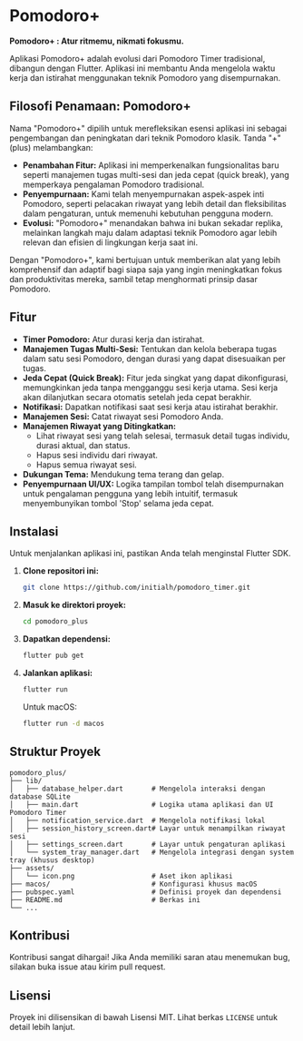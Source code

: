 # Pomodoro+

**Pomodoro+ : Atur ritmemu, nikmati fokusmu.**

Aplikasi Pomodoro+ adalah evolusi dari Pomodoro Timer tradisional, dibangun dengan Flutter. Aplikasi ini membantu Anda mengelola waktu kerja dan istirahat menggunakan teknik Pomodoro yang disempurnakan.

## Filosofi Penamaan: Pomodoro+

Nama "Pomodoro+" dipilih untuk merefleksikan esensi aplikasi ini sebagai pengembangan dan peningkatan dari teknik Pomodoro klasik. Tanda "+" (plus) melambangkan:

*   **Penambahan Fitur:** Aplikasi ini memperkenalkan fungsionalitas baru seperti manajemen tugas multi-sesi dan jeda cepat (quick break), yang memperkaya pengalaman Pomodoro tradisional.
*   **Penyempurnaan:** Kami telah menyempurnakan aspek-aspek inti Pomodoro, seperti pelacakan riwayat yang lebih detail dan fleksibilitas dalam pengaturan, untuk memenuhi kebutuhan pengguna modern.
*   **Evolusi:** "Pomodoro+" menandakan bahwa ini bukan sekadar replika, melainkan langkah maju dalam adaptasi teknik Pomodoro agar lebih relevan dan efisien di lingkungan kerja saat ini.

Dengan "Pomodoro+", kami bertujuan untuk memberikan alat yang lebih komprehensif dan adaptif bagi siapa saja yang ingin meningkatkan fokus dan produktivitas mereka, sambil tetap menghormati prinsip dasar Pomodoro.

## Fitur

*   **Timer Pomodoro:** Atur durasi kerja dan istirahat.
*   **Manajemen Tugas Multi-Sesi:** Tentukan dan kelola beberapa tugas dalam satu sesi Pomodoro, dengan durasi yang dapat disesuaikan per tugas.
*   **Jeda Cepat (Quick Break):** Fitur jeda singkat yang dapat dikonfigurasi, memungkinkan jeda tanpa mengganggu sesi kerja utama. Sesi kerja akan dilanjutkan secara otomatis setelah jeda cepat berakhir.
*   **Notifikasi:** Dapatkan notifikasi saat sesi kerja atau istirahat berakhir.
*   **Manajemen Sesi:** Catat riwayat sesi Pomodoro Anda.
*   **Manajemen Riwayat yang Ditingkatkan:**
    *   Lihat riwayat sesi yang telah selesai, termasuk detail tugas individu, durasi aktual, dan status.
    *   Hapus sesi individu dari riwayat.
    *   Hapus semua riwayat sesi.
*   **Dukungan Tema:** Mendukung tema terang dan gelap.
*   **Penyempurnaan UI/UX:** Logika tampilan tombol telah disempurnakan untuk pengalaman pengguna yang lebih intuitif, termasuk menyembunyikan tombol 'Stop' selama jeda cepat.

## Instalasi

Untuk menjalankan aplikasi ini, pastikan Anda telah menginstal Flutter SDK.

1.  **Clone repositori ini:**
    ```bash
    git clone https://github.com/initialh/pomodoro_timer.git
    ```
2.  **Masuk ke direktori proyek:**
    ```bash
    cd pomodoro_plus
    ```
3.  **Dapatkan dependensi:**
    ```bash
    flutter pub get
    ```
4.  **Jalankan aplikasi:**
    ```bash
    flutter run
    ```
    Untuk macOS:
    ```bash
    flutter run -d macos
    ```

## Struktur Proyek

```
pomodoro_plus/
├── lib/
│   ├── database_helper.dart       # Mengelola interaksi dengan database SQLite
│   ├── main.dart                  # Logika utama aplikasi dan UI Pomodoro Timer
│   ├── notification_service.dart  # Mengelola notifikasi lokal
│   ├── session_history_screen.dart# Layar untuk menampilkan riwayat sesi
│   ├── settings_screen.dart       # Layar untuk pengaturan aplikasi
│   └── system_tray_manager.dart   # Mengelola integrasi dengan system tray (khusus desktop)
├── assets/
│   └── icon.png                   # Aset ikon aplikasi
├── macos/                         # Konfigurasi khusus macOS
├── pubspec.yaml                   # Definisi proyek dan dependensi
├── README.md                      # Berkas ini
└── ...
```

## Kontribusi

Kontribusi sangat dihargai! Jika Anda memiliki saran atau menemukan bug, silakan buka issue atau kirim pull request.

## Lisensi

Proyek ini dilisensikan di bawah Lisensi MIT. Lihat berkas `LICENSE` untuk detail lebih lanjut.